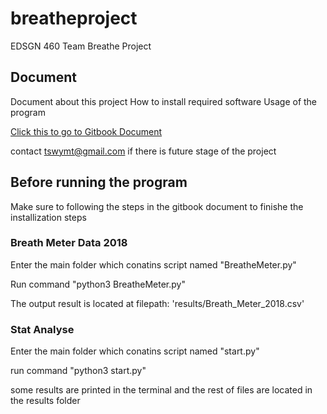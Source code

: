 # breatheproject

EDSGN 460 Team Breathe Project

## Document

Document about this project
How to install required software
Usage of the program

[Click this to go to Gitbook Document](https://mingtian-yang.gitbook.io/breathe-project/)

contact tswymt@gmail.com if there is future stage of the project

## Before running the program

Make sure to following the steps in the gitbook document to finishe the installization steps

### Breath Meter Data 2018

Enter the main folder which conatins script named "BreatheMeter.py"

Run command "python3 BreatheMeter.py"

The output result is located at filepath: 'results/Breath_Meter_2018.csv'

### Stat Analyse

Enter the main folder which conatins script named "start.py"

run command "python3 start.py"

some results are printed in the terminal and the rest of files are located in the results folder
